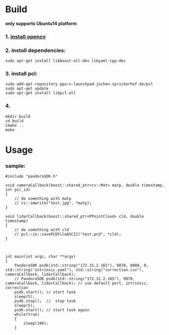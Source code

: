 # Build
**only supports Ubuntu14 platform**
### 1. [install opencv](https://docs.opencv.org/3.1.0/d7/d9f/tutorial_linux_install.html)

### 2. install dependencies:
```
sudo apt-get install libboost-all-dev libyaml-cpp-dev
```
### 3. install pcl:
```
sudo add-apt-repository ppa:v-launchpad-jochen-sprickerhof-de/pcl
sudo apt-get update
sudo apt-get install libpcl-all
```
### 4.
```
mkdir build
cd build
cmake ..
make
```

# Usage
### sample:
```
#include "pandoraSDK.h"

void cameraCallback(boost::shared_ptr<cv::Mat> matp, double timestamp, int pic_id)
{
    // do something with matp
    // cv::imwrite("test.jpg", *matp);
}

void lidarCallback(boost::shared_ptr<PPointCloud> cld, double timestamp)
{
    // do something with cld
    // pcl::io::savePCDFileASCII("test.pcd", *cld);
}



int main(int argc, char **argv)
{
    PandoraSDK psdk(std::string("172.31.2.165"), 9870, 8080, 0, std::string("intrinsic.yaml"), std::string("correction.csv"), cameraCallback, lidarCallback);
    // PandoraSDK psdk(std::string("172.31.2.165"), 9870, cameraCallback, lidarCallback); // use default port, intrinsic, correction
    psdk.start(); // start task
    sleep(5);
    psdk.stop();  //  stop task
    sleep(5);
    psdk.start(); // start task again
    while(true)
    {
        sleep(100);
    }
```